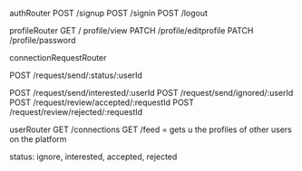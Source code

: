 
authRouter
POST /signup
POST /signin
POST /logout

profileRouter
GET / profile/view
PATCH /profile/editprofile
PATCH /profile/password

connectionRequestRouter

POST /request/send/:status/:userId

POST /request/send/interested/:userId
POST /request/send/ignored/:userId
POST /request/review/accepted/:requestId
POST /request/review/rejected/:requestId

userRouter
GET /connections
GET /feed = gets u the profiles of other users on the platform

status: ignore, interested, accepted, rejected
